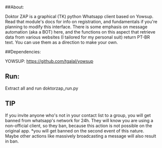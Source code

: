##About:

 Doktor ZAP is a graphical (TK) python Whatsapp client based on Yowsup. Read that module's docs for info on registration, and fundamentals if you're planning to modify this interface. There is some emphasis on message automation (aka a BOT) here, and the functions on this aspect that retrieve data from various websites (I tailored for my personal suit) return PT-BR text. You can use them as a direction to make your own.

##Dependencies:

YOWSUP:  https://github.com/tgalal/yowsup

## Run:

Extract all and run doktorzap_run.py


## TIP

 If you invite anyone who's not in your contact list to a group, you will get banned from whatsapp's network for 24h. They will know you are using a non-official client, so they ban, because this action is not possible on the original app. *you will get banned on the second event of this nature.
 Maybe other actions like massively broadcasting a message will also result in ban.
